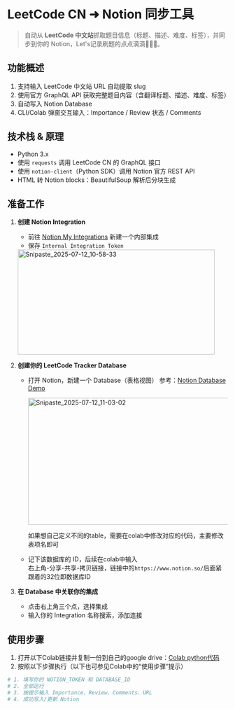 # LeetCode CN ➜ Notion 同步工具

> 自动从 **LeetCode 中文站**抓取题目信息（标题、描述、难度、标签），并同步到你的 Notion，Let's记录刷题的点点滴滴🧑‍🤝‍🧑。

## 功能概述

1. 支持输入 LeetCode 中文站 URL 自动提取 slug  
2. 使用官方 GraphQL API 获取完整题目内容（含翻译标题、描述、难度、标签）  
3. 自动写入 Notion Database  
4. CLI/Colab 弹窗交互输入：Importance / Review 状态 / Comments

## 技术栈 & 原理

- Python 3.x
- 使用 `requests` 调用 LeetCode CN 的 GraphQL 接口
- 使用 `notion-client`（Python SDK）调用 Notion 官方 REST API
- HTML 转 Notion blocks：BeautifulSoup 解析后分块生成

## 准备工作

1. **创建 Notion Integration**  
   - 前往 [Notion My Integrations](https://www.notion.com/my-integrations) 新建一个内部集成  
   - 保存 `Internal Integration Token`
   <img width="450" height="240" alt="Snipaste_2025-07-12_10-58-33" src="https://github.com/user-attachments/assets/79e2e8b0-3f56-48c2-b762-a3d951e90d83" />


2. **创建你的 LeetCode Tracker Database**
   - 打开 Notion，新建一个 Database（表格视图）
     参考：[Notion Database Demo](https://held-cress-aa2.notion.site/ebd/22ea5250489c80869851e6fac66ca7dc?v=22ea5250489c81238de0000c775032d6)
     
     <img width="750" height="290" alt="Snipaste_2025-07-12_11-03-02" src="https://github.com/user-attachments/assets/778e7403-6b98-4b58-b18a-745375a19f4d" />
     
     如果想自己定义不同的table，需要在colab中修改对应的代码，主要修改表项名即可
   - 记下该数据库的 ID，后续在colab中输入  
右上角-分享-共享-拷贝链接，链接中的`https://www.notion.so/`后面紧跟着的32位即数据库ID

3. **在 Database 中关联你的集成**
   - 点击右上角三个点，选择集成
   - 输入你的 Integration 名称搜索，添加连接
     


## 使用步骤

1. 打开以下Colab链接并复制一份到自己的google drive：[Colab python代码](https://colab.research.google.com/drive/1S5_OcN1mXaemD7RlXbCeJMNr0t2G1vEb?usp=sharing)
2. 按照以下步骤执行（以下也可参见Colab中的“使用步骤”提示）
```bash
# 1. 填写你的 NOTION_TOKEN 和 DATABASE_ID
# 2. 全部运行
# 3. 按提示输入 Importance、Review、Comments、URL
# 4. 成功写入/更新 Notion
